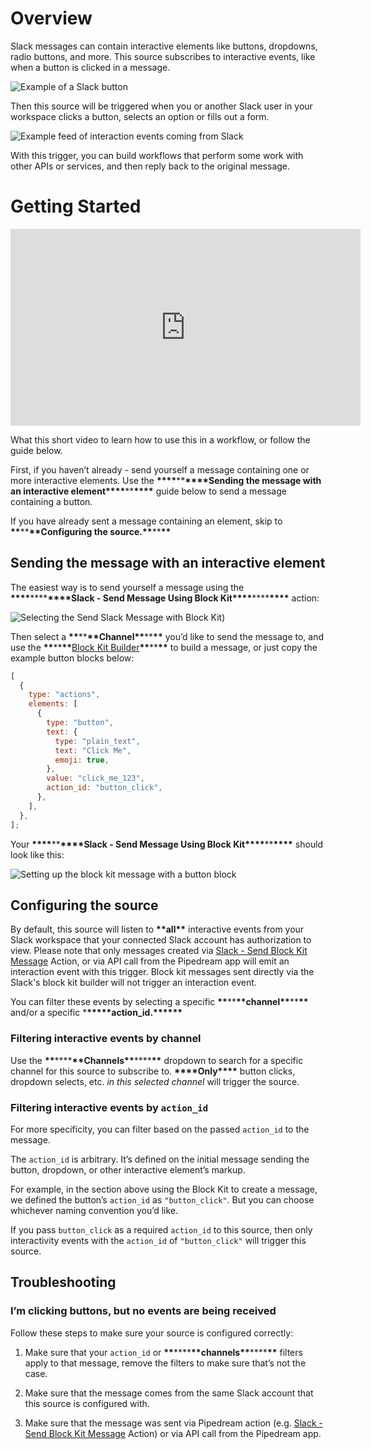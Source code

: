 # Overview

Slack messages can contain interactive elements like buttons, dropdowns, radio buttons, and more. This source subscribes to interactive events, like when a button is clicked in a message.

![Example of a Slack button](https://res.cloudinary.com/pipedreamin/image/upload/v1668443788/docs/components/CleanShot_2022-11-10_at_10.17.172x_dxdz1o.png)

Then this source will be triggered when you or another Slack user in your workspace clicks a button, selects an option or fills out a form.

![Example feed of interaction events coming from Slack](https://res.cloudinary.com/pipedreamin/image/upload/v1668443818/docs/components/CleanShot_2022-11-10_at_10.19.152x_eyiims.png)

With this trigger, you can build workflows that perform some work with other APIs or services, and then reply back to the original message.

# Getting Started

<iframe width="560" height="315" src="https://www.youtube.com/embed/RZ3XQENkjeg" title="YouTube video player" frameborder="0" allow="accelerometer; autoplay; clipboard-write; encrypted-media; gyroscope; picture-in-picture" allowfullscreen></iframe>

What this short video to learn how to use this in a workflow, or follow the guide below.

First, if you haven’t already - send yourself a message containing one or more interactive elements. Use the **\*\*\*\***\*\***\*\*\*\***Sending the message with an interactive element**\*\*\*\***\*\***\*\*\*\*** guide below to send a message containing a button.

If you have already sent a message containing an element, skip to **********\*\***********\*\***********\*\***********Configuring the source.**********\*\***********\*\***********\*\***********

## Sending the message with an interactive element

The easiest way is to send yourself a message using the ****\*\*\*\*****\*\*\*\*****\*\*\*\*****Slack - Send Message Using Block Kit****\*\*\*\*****\*\*\*\*****\*\*\*\***** action:

![Selecting the Send Slack Message with Block Kit](https://res.cloudinary.com/pipedreamin/image/upload/v1668443844/docs/components/CleanShot_2022-11-10_at_10.25.522x_vxiooo.png))

Then select a **\*\***\*\***\*\***Channel**\*\***\*\***\*\*** you’d like to send the message to, and use the **\*\***\*\***\*\***[Block Kit Builder](https://app.slack.com/block-kit-builder/)**\*\***\*\***\*\*** to build a message, or just copy the example button blocks below:

```jsx
[
  {
    type: "actions",
    elements: [
      {
        type: "button",
        text: {
          type: "plain_text",
          text: "Click Me",
          emoji: true,
        },
        value: "click_me_123",
        action_id: "button_click",
      },
    ],
  },
];
```

Your **\*\*\*\***\*\***\*\*\*\***Slack - Send Message Using Block Kit**\*\*\*\***\*\***\*\*\*\*** should look like this:

![Setting up the block kit message with a button block](https://res.cloudinary.com/pipedreamin/image/upload/v1668443887/docs/components/CleanShot_2022-11-10_at_10.29.552x_kvfznm.png)

## Configuring the source

By default, this source will listen to **\*\***all**\*\*** interactive events from your Slack workspace that your connected Slack account has authorization to view. Please note that only messages created via [Slack - Send Block Kit Message](https://pipedream.com/apps/slack/actions/send-block-kit-message) Action, or via API call from the Pipedream app will emit an interaction event with this trigger. Block kit messages sent directly via the Slack's block kit builder will not trigger an interaction event.

You can filter these events by selecting a specific **\*\***\*\***\*\***channel**\*\***\*\***\*\*** and/or a specific \***\*\*\*\*\***action_id.\***\*\*\*\*\***

### Filtering interactive events by channel

Use the **\*\***\*\*\*\***\*\***Channels**\*\***\*\*\*\***\*\*** dropdown to search for a specific channel for this source to subscribe to. **\*\*\*\***Only**\*\*\*\*** button clicks, dropdown selects, etc. _in this selected channel_ will trigger the source.

### Filtering interactive events by `action_id`

For more specificity, you can filter based on the passed `action_id` to the message.

The `action_id` is arbitrary. It’s defined on the initial message sending the button, dropdown, or other interactive element’s markup.

For example, in the section above using the Block Kit to create a message, we defined the button’s `action_id` as `"button_click"`. But you can choose whichever naming convention you’d like.

If you pass `button_click` as a required `action_id` to this source, then only interactivity events with the `action_id` of `"button_click"` will trigger this source.

## Troubleshooting

### I’m clicking buttons, but no events are being received

Follow these steps to make sure your source is configured correctly:

1. Make sure that your `action_id` or **\*\***\*\*\*\***\*\***channels**\*\***\*\*\*\***\*\*** filters apply to that message, remove the filters to make sure that’s not the case.

1. Make sure that the message comes from the same Slack account that this source is configured with.

1. Make sure that the message was sent via Pipedream action (e.g. [Slack - Send Block Kit Message](https://pipedream.com/apps/slack/actions/send-block-kit-message) Action) or via API call from the Pipedream app.
